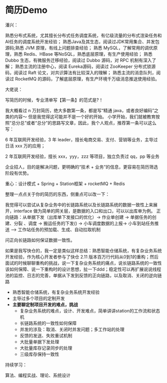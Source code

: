 # 简历Demo

潘兴：

熟悉分布式系统，尤其擅长分布式任务调度系统，有亿级流量的分布式渲染任务和AI任务的调度系统开发经验；
熟悉Java及其生态，阅读过JDK常用集合、并发包源码;熟悉 JVM 原理，有线上问题排查经验；
熟悉 MySQL，了解常用的调优原理，熟悉 Redis、HBase 等NoSQL，熟悉底层原理，有生产使用经验；
熟悉 Dubbo 生态，有微服务迁移经验，阅读过 Dubbo 源码，对 RPC 机制有深入了解；
熟悉主流的注册中心，阅读 Eureka源码，阅读过 ZooKeeper 分布式锁源码，阅读过 Raft 论文，对共识算法有比较深入的理解；
熟悉主流的消息队列，阅读过 RocketMQ 的源码，了解底层原理，有生产环境千万级消息推送使用经验。



大佬说：

写简历的时候，专业清单写【第一条】的范式是?！

我大概看过 n 万封简历，绝大多数第一条，都是写“精通 java，或者良好编码”之类的内容～
但是我觉得这可能并不是一个好的开始。
小学开始，我们就被教育按照“总分总”或者“总分”的思路写文章，因此，我个人观点，推荐第一条可以这么写：

6 年互联网开发经验，3 年 leader，擅长电商交易、支付、营销等业务，主导过日活 xxx 万的应用；

2 年互联网开发经验，擅长 xxx，yyy，zzz 等项目，独立负责过 qq，pp 等业务

企业招人，目的是解决问题，更明确的“技术 + 业务”的信息，更容易在简历筛选阶段有优势。





重心：设计模式 + Spring + Station框架 + rocketMQ + Redis

整理一点点关于你的简历的东西，侧重点可以改一下：

我觉得可以尝试从复杂业务中的长链路系统以及长链路系统的数据一致性上来展开，interface 做为简单的网关层，是数据的入口和出口，可以以出库单为例。
正向链路：从单据下发（出库单下发接口的优化）-> 作业单创建 -> 单据任务的创建、分裂 、调度 -> 搬运任务的下发() -> 小车调度数据的上报-> 小车到站任务推送 —> 工作站任务的预加载、生成、自动拉取机制

问正向长链路如何保证数据一致性。 





如果是我写快仓的，我一定是类似这样总结：熟悉智能仓储系统，有复杂业务系统开发经验，作为核心开发者参与了快仓 2.11 版本百万行代码从0到1的重构；然后面试的时候聊聊重构的挑战，说一下复杂业务系统的痛点，说长链路系统的一致性该如何保障、说一下重构时的设计思想，扯一下ddd；稳定性可以再扩展说说线程池的监控、日志的完善，单据从下发到反馈的正向链路，以及取消、关闭的逆向链路



- 熟悉智能仓储系统，有复杂业务系统开发经验
- 主导过多个项目的定制开发
- **主要聊定制项目开发的难点，挑战**
  - 复杂业务系统的难点，设计、开发难点，简单讲讲station的工作流和状态机
  - 长链路系统的一致性如何保障
  - 并发的涉及：取消、关闭时并发问题；多工作站的处理
  - 反馈的发送、失败重试机制
  - 大批量单据下发处理
  - 大批量库存记录同步的处理
  - 三级库存保持一致性





持续学习：

算法、编程实战、理论、系统设计

